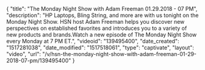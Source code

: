{
    "title": "The Monday Night Show with Adam Freeman 01.29.2018 - 07 PM",
    "description": "HP Laptops, Bling String, and more are with us tonight on the Monday Night Show. HSN host Adam Freeman helps you discover new perspectives on established favorites and introduces you to a variety of new products and brands.Watch a new episode of The Monday Night Show every Monday at 7 PM ET.",
    "videoid": "139495400",
    "date_created": "1517281038",
    "date_modified": "1517518061",
    "type": "captivate",
    "layout": "video",
    "url": "\/v\/hsn-the-monday-night-show-with-adam-freeman-01-29-2018-07-pm\/139495400"
}